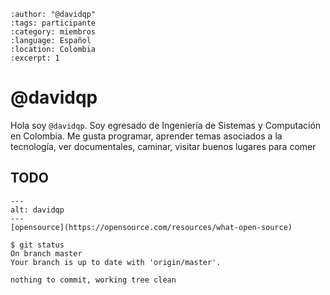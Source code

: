 
```{post} 2023-07-23
:author: "@davidqp"
:tags: participante
:category: miembros
:language: Español
:location: Colombia
:excerpt: 1
```

# @davidqp

Hola soy `@davidqp`. Soy egresado de Ingeniería de Sistemas y Computación en Colombia. Me gusta programar, aprender temas asociados a la tecnología, ver documentales, caminar, visitar buenos lugares para comer

## TODO

```{figure} index.md-data/opensource.png
---
alt: davidqp
---
[opensource](https://opensource.com/resources/what-open-source)
```

```console
$ git status 
On branch master
Your branch is up to date with 'origin/master'.

nothing to commit, working tree clean
```
